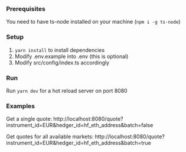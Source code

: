 ### Prerequisites

You need to have ts-node installed on your machine (`npm i -g ts-node`)

### Setup

1. `yarn install` to install dependencies
2. Modify .env.example into .env (this is optional)
3. Modify src/config/index.ts accordingly

### Run

Run `yarn dev` for a hot reload server on port 8080

### Examples

Get a single quote:
http://localhost:8080/quote?instrument_id=EUR&hedger_id=hf_eth_address&batch=false

Get quotes for all available markets:
http://localhost:8080/quote?instrument_id=EUR&hedger_id=hf_eth_address&batch=true
